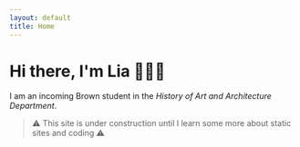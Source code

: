 ```yaml
---
layout: default
title: Home
---
```

# Hi there, I'm Lia 🙋🏻‍♀️

I am an incoming Brown student in the *History of Art and Architecture Department*. 
>⚠️ This site is under construction until I learn some more about static sites and coding ⚠️
